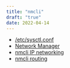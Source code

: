 ```yaml
---
title: "nmcli"
draft: "true"
date: 2022-04-14
---
```


* [/etc/sysctl.conf](https://access.redhat.com/documentation/en-us/red_hat_enterprise_linux/7/html/networking_guide/sec-using_network_kernel_tunables_with_sysctl)
* [Network Manager](https://access.redhat.com/documentation/en-us/red_hat_enterprise_linux/7/html/networking_guide/getting_started_with_networkmanager)
* [nmcli IP networking](https://access.redhat.com/documentation/en-us/red_hat_enterprise_linux/7/html/networking_guide/sec-configuring_ip_networking_with_nmcli)
* [nmcli routing](https://access.redhat.com/documentation/en-us/red_hat_enterprise_linux/7/html/networking_guide/sec-configuring_static_routes_using_nmcli)

